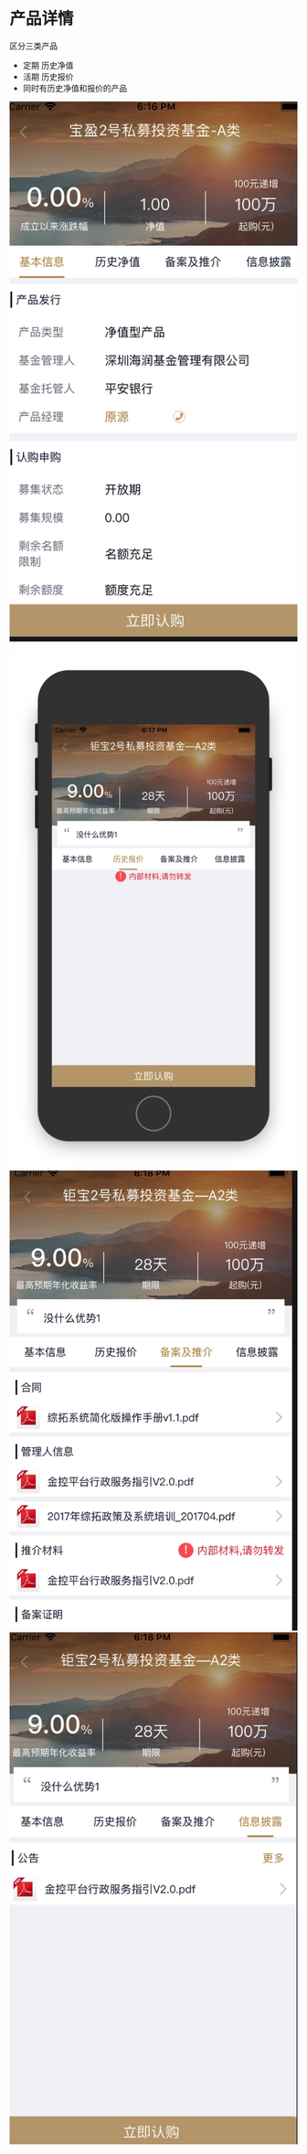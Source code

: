 # 产品详情

区分三类产品
- 定期 历史净值
- 活期 历史报价
- 同时有历史净值和报价的产品

![](media/15323407854533/15323409980290.jpg)

![](media/15323407854533/15323410703407.jpg)
![](media/15323407854533/15323411141611.jpg)
![](media/15323407854533/15323411205344.jpg)

